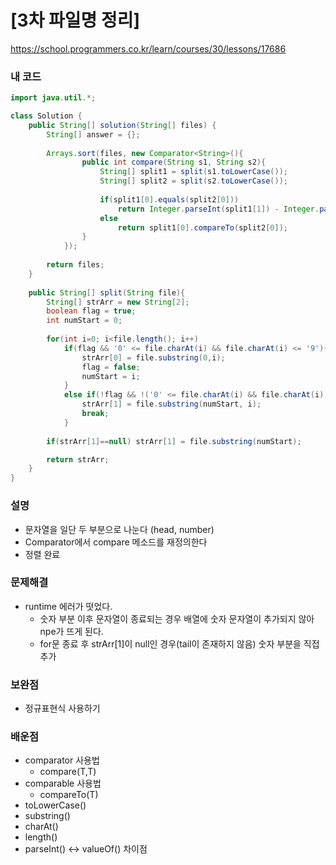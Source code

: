 # [3차 파일명 정리] 

https://school.programmers.co.kr/learn/courses/30/lessons/17686

### 내 코드
```java
import java.util.*;

class Solution {
    public String[] solution(String[] files) {
        String[] answer = {};
        
        Arrays.sort(files, new Comparator<String>(){
                public int compare(String s1, String s2){
                    String[] split1 = split(s1.toLowerCase());
                    String[] split2 = split(s2.toLowerCase());
                    
                    if(split1[0].equals(split2[0]))
                        return Integer.parseInt(split1[1]) - Integer.parseInt(split2[1]);
                    else
                        return split1[0].compareTo(split2[0]);
                }
            });
        
        return files;
    }
    
    public String[] split(String file){
        String[] strArr = new String[2];
       	boolean flag = true;
        int numStart = 0;
        
        for(int i=0; i<file.length(); i++)
            if(flag && '0' <= file.charAt(i) && file.charAt(i) <= '9'){
                strArr[0] = file.substring(0,i);
                flag = false;
                numStart = i;
            }
        	else if(!flag && !('0' <= file.charAt(i) && file.charAt(i) <= '9')){
                strArr[1] = file.substring(numStart, i);
                break;
            }
        
        if(strArr[1]==null) strArr[1] = file.substring(numStart);

        return strArr;
    }
}
```

### 설명
- 문자열을 일단 두 부분으로 나눈다 (head, number)
- Comparator에서 compare 메소드를 재정의한다
- 정렬 완료

### 문제해결
- runtime 에러가 떳었다. 
    - 숫자 부분 이후 문자열이 종료되는 경우 배열에 숫자 문자열이 추가되지 않아 npe가 뜨게 된다.
    - for문 종료 후 strArr[1]이 null인 경우(tail이  존재하지 않음) 숫자 부분을 직접 추가

### 보완점
- 정규표현식 사용하기

### 배운점
- comparator 사용법 
    - compare(T,T)
- comparable 사용법
    - compareTo(T)
- toLowerCase()
- substring()
- charAt()
- length()
- parseInt() <-> valueOf() 차이점